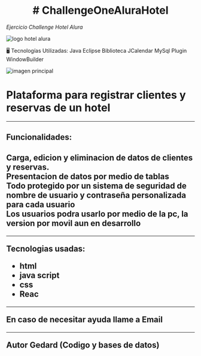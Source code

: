 <h1 align="center"> # ChallengeOneAluraHotel </h1>
<em> Ejercicio Challenge Hotel Alura  </em>

![logo hotel alura](https://user-images.githubusercontent.com/91544872/189419040-c093db78-c970-4960-8aca-ffcc11f7ffaf.png)

🖥️ Tecnologías Utilizadas:
Java
Eclipse
Biblioteca JCalendar
MySql
Plugin WindowBuilder

![imagen principal](https://user-images.githubusercontent.com/91544872/189419249-06b539da-7cf2-4d40-a711-618a5c872096.png)

<h1>Plataforma para registrar clientes y reservas de un hotel</h1>

<hr>

<h2>Funcionalidades:<h2>
<p> Carga, edicion y eliminacion de datos de clientes y reservas.
<br>
Presentacion de datos por medio de tablas
<br>
Todo protegido por un sistema de seguridad de nombre de usuario y contraseña personalizada para cada usuario
<br>
Los usuarios podra usarlo por medio de la pc, la version por movil aun en desarrollo </p>

<hr>
<p>Tecnologias usadas:
<ul>
<li>html</li>
<li>java script</li>
<li>css</li>
<li>Reac</li>
</ul>

<hr>
<p>En caso de necesitar ayuda llame a 
<a href:"gdleivas@gmail.com"> Email</a><p>

<hr>
<p> Autor
Gedard (Codigo y bases de datos)</p>
